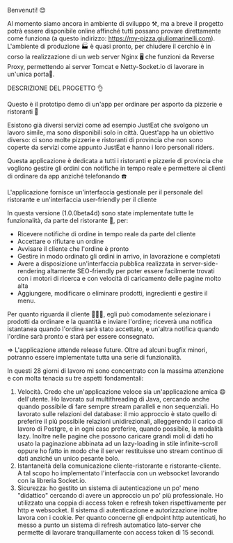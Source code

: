 Benvenuti! 😊

Al momento siamo ancora in ambiente di sviluppo ⚒️, ma a breve il progetto potrà essere disponibile online affinché tutti possano provare direttamente come funziona 
(a questo indirizzo: https://my-pizza.giuliomarinelli.com). 
L'ambiente di produzione 🏭 è quasi pronto, per chiudere il cerchio è in corso la realizzazione di un web server Nginx 🖥️ che funzioni da Reverse Proxy, permettendo ai server Tomcat e Netty-Socket.io di lavorare in un'unica porta🚪.

DESCRIZIONE DEL PROGETTO 👌

Questo è il prototipo demo di un'app per ordinare per asporto da pizzerie e ristoranti 🍕

Esistono già diversi servizi come ad esempio JustEat che svolgono un lavoro simile, ma sono disponibili solo in città. Quest'app ha un obiettivo diverso: ci sono molte pizzerie e ristoranti di provincia che non sono coperte da servizi come appunto JustEat e hanno i loro personali riders.

Questa applicazione è dedicata a tutti i ristoranti e pizzerie di provincia che vogliono gestire gli ordini con notifiche in tempo reale e permettere ai clienti di ordinare da app anziché telefonando ☎️

L'applicazione fornisce un'interfaccia gestionale per il personale del ristorante e un'interfaccia user-friendly per il cliente

In questa versione (1.0.0beta4d) sono state implementate tutte le funzionalità, da parte del ristorante 🍕, per:

- Ricevere notifiche di ordine in tempo reale da parte del cliente
- Accettare o rifiutare un ordine
- Avvisare il cliente che l'ordine è pronto
- Gestire in modo ordinato gli ordini in arrivo, in lavorazione e completati
- Avere a disposizione un'interfaccia pubblica realizzata in server-side-rendering altamente SEO-friendly per poter essere facilmente trovati con i motori di ricerca e con velocità di caricamento delle pagine molto alta
- Aggiungere, modificare o eliminare prodotti, ingredienti e gestire il menu.

Per quanto riguarda il cliente 👱🏻‍♂️, egli può comodamente selezionare i prodotti da ordinare e la quantità e inviare l'ordine; riceverà una notifica istantanea quando l'ordine sarà stato accettato, e un'altra notifica quando l'ordine sarà pronto e starà per essere consegnato.

=> L'applicazione attende release future. Oltre ad alcuni bugfix minori, potranno essere implementate tutta una serie di funzionalità.

In questi 28 giorni di lavoro mi sono concentrato con la massima attenzione e con molta tenacia su tre aspetti fondamentali:
1) Velocità. Credo che un'applicazione veloce sia un'applicazione amica 😄 dell'utente. Ho lavorato sul multithreading di Java, cercando anche quando possibile di fare sempre stream paralleli e non sequenziali.
   Ho lavorato sulle relazioni del database: il mio approccio è stato quello di preferire il più possibile relazioni unidirezionali, alleggerendo il carico di lavoro di Postgre, e in ogni caso preferire, quando possibile, la modalità lazy.
   Inoltre nelle pagine che possono caricare grandi moli di dati ho usato la paginazione abbinata ad un lazy-loading in stile infinite-scroll oppure ho fatto in modo che il server restituisse uno stream continuo di dati anziché un unico pesante bolo.
2) Istantaneità della comunicazione cliente-ristorante e ristorante-cliente. A tal scopo ho implementato l'interfaccia con un websocket lavorando con la libreria Socket.io.
3) Sicurezza: ho gestito un sistema di autenticazione un po' meno "didattico" cercando di avere un approccio un po' più professionale. Ho utilizzato una coppia di access token e refresh token rispettivamente per http e websocket.
Il sistema di autenticazione e autorizzazione inoltre lavora con i cookie. Per quanto concerne gli endpoint http autenticati, ho messo a punto un sistema di refresh automatico lato-server che permette di lavorare tranquillamente con access token di 15 secondi.  
